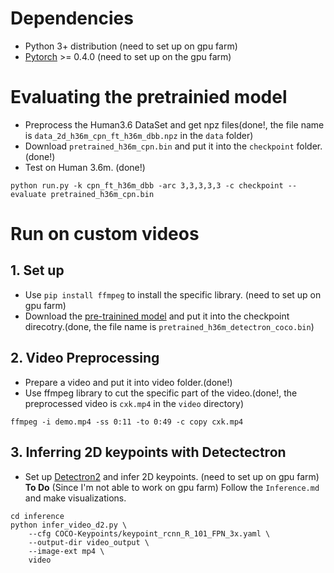 # Dependencies
- Python 3+ distribution (need to set up on gpu farm)
- [Pytorch](https://pytorch.org/get-started/locally/) >= 0.4.0
(need to set up on the gpu farm)
# Evaluating the pretrainied model
- Preprocess the Human3.6 DataSet and get npz files(done!, the file name is ```data_2d_h36m_cpn_ft_h36m_dbb.npz``` in the ```data``` folder)
- Download ```pretrained_h36m_cpn.bin``` and put it into the ```checkpoint``` folder. (done!)
- Test on Human 3.6m. (done!)

```
python run.py -k cpn_ft_h36m_dbb -arc 3,3,3,3,3 -c checkpoint --evaluate pretrained_h36m_cpn.bin
```

# Run on custom videos
## 1. Set up
- Use ```pip install ffmpeg``` to install the specific library. (need to set up on gpu farm)
- Download the [pre-trainined model](https://dl.fbaipublicfiles.com/video-pose-3d/pretrained_h36m_detectron_coco.bin) and put it into the checkpoint direcotry.(done, the file name is ```pretrained_h36m_detectron_coco.bin```)

## 2. Video Preprocessing
- Prepare a video and put it into video folder.(done!)
- Use ffmpeg library to cut the specific part of the video.(done!, the preprocessed video is ```cxk.mp4``` in the ```video``` directory)

```shell
ffmpeg -i demo.mp4 -ss 0:11 -to 0:49 -c copy cxk.mp4
```

## 3. Inferring 2D keypoints with Detectectron
- Set up [Detectron2](https://github.com/facebookresearch/detectron2) and infer 2D keypoints. (need to set up on gpu farm)
**To Do** (Since I'm not able to work on gpu farm) Follow the ```Inference.md``` and make visualizations.

```shell
cd inference
python infer_video_d2.py \
    --cfg COCO-Keypoints/keypoint_rcnn_R_101_FPN_3x.yaml \
    --output-dir video_output \
    --image-ext mp4 \
    video
```



